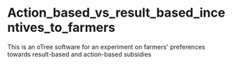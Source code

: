 # Action_based_vs_result_based_incentives_to_farmers
 This is an oTree software for an experiment on farmers' preferences towards result-based and action-based subsidies
